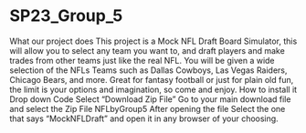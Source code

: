# SP23_Group_5

What our project does
This project is a Mock NFL Draft Board Simulator, this will allow you to select any team you want to, and draft players and make trades from other teams just like the real NFL. You will be given a wide selection of the NFLs Teams such as Dallas Cowboys, Las Vegas Raiders, Chicago Bears, and more. Great for fantasy football or just for plain old fun, the limit is your options and imagination, so come and enjoy. 
How to install it
Drop down Code 
Select “Download Zip File” 
Go to your main download file and select the Zip File NFLbyGroup5
After opening the file Select the one that says “MockNFLDraft” and open it in any browser of your choosing. 

